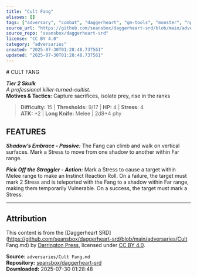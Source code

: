 ```yaml
---
title: "Cult Fang"
aliases: []
tags: ["adversary", "combat", "daggerheart", "gm-tools", "monster", "npc", "reference", "srd", "ttrpg"]
source_url: "https://github.com/seansbox/daggerheart-srd/blob/main/adversaries/Cult Fang.md"
source_repo: "seansbox/daggerheart-srd"
license: "CC BY 4.0"
category: "adversaries"
created: "2025-07-30T01:28:48.737561"
updated: "2025-07-30T01:28:48.737561"
---
```


﻿# CULT FANG

***Tier 2 Skulk***  
*A professional killer-turned-cultist.*  
**Motives & Tactics:** Capture sacrifices, isolate prey, rise in the ranks

> **Difficulty:** 15 | **Thresholds:** 9/17 | **HP:** 4 | **Stress:** 4  
> **ATK:** +2 | **Long Knife:** Melee | 2d8+4 phy  

## FEATURES

***Shadow’s Embrace - Passive:*** The Fang can climb and walk on vertical surfaces. Mark a Stress to move from one shadow to another within Far range.

***Pick Off the Straggler - Action:*** Mark a Stress to cause a target within Melee range to make an Instinct Reaction Roll. On a failure, the target must mark 2 Stress and is teleported with the Fang to a shadow within Far range, making them temporarily Vulnerable. On a success, the target must mark a Stress.

---

## Attribution

This content is from the [Daggerheart SRD](https://github.com/seansbox/daggerheart-srd/blob/main/adversaries/Cult Fang.md) by [Darrington Press](https://darringtonpress.com/), licensed under [CC BY 4.0](https://creativecommons.org/licenses/by/4.0/).

**Source:** `adversaries/Cult Fang.md`  
**Repository:** [seansbox/daggerheart-srd](https://github.com/seansbox/daggerheart-srd)  
**Downloaded:** 2025-07-30 01:28:48


